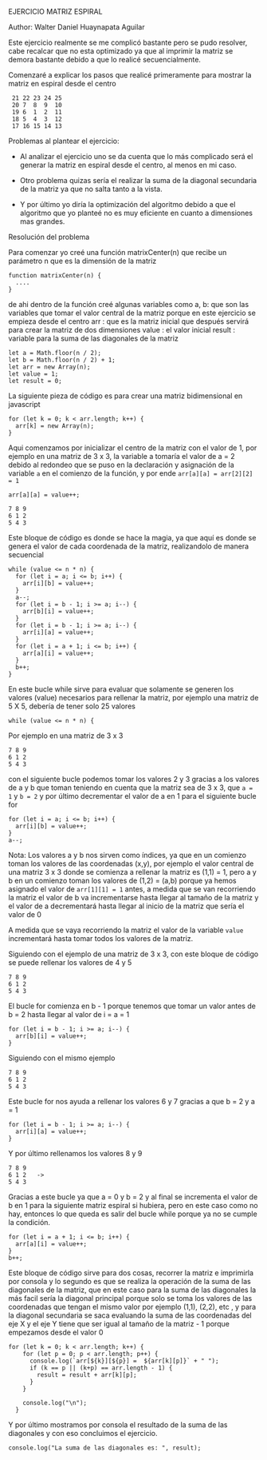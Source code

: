 EJERCICIO MATRIZ ESPIRAL

Author: Walter Daniel Huaynapata Aguilar


Este ejercicio realmente se me complicó bastante pero se pudo resolver,
cabe recalcar que no esta optimizado ya que al imprimir la matriz se demora bastante debido a que lo realicé secuencialmente.

Comenzaré a explicar los pasos que realicé primeramente para mostrar 
la matriz en espiral desde el centro

 ```
  21 22 23 24 25
  20 7  8  9  10
  19 6  1  2  11
  18 5  4  3  12
  17 16 15 14 13 
  ```

Problemas al plantear el ejercicio:

* Al analizar el ejercicio uno se da cuenta que lo más complicado será el generar la matriz en espiral desde el centro, al menos en mi caso.

* Otro problema quizas sería el realizar la suma de la diagonal secundaria de la matriz ya que no salta tanto a la vista.

* Y por último yo diría la optimización del algoritmo debido a que el algoritmo que yo planteé no es muy eficiente en cuanto a dimensiones mas grandes.

Resolución del problema

Para comenzar yo creé una función matrixCenter(n)
que recibe un parámetro n que es la dimensión de la matriz

```
function matrixCenter(n) {
  ....
}
```

de ahi dentro de la función creé algunas variables 
como 
a, b: que son las variables que tomar el valor central de la matriz porque en este ejercicio se empieza desde el centro
arr : que es la matriz inicial que después servirá para crear la matriz de dos dimensiones
value : el valor inicial 
result : variable para la suma de las diagonales de la matriz

```
let a = Math.floor(n / 2);
let b = Math.floor(n / 2) + 1;
let arr = new Array(n);
let value = 1;
let result = 0;
```

La siguiente pieza de código es para crear una matriz bidimensional en javascript

```
for (let k = 0; k < arr.length; k++) {
  arr[k] = new Array(n);
}
```

Aqui comenzamos por inicializar el centro de la matriz con el valor de 1, por ejemplo en una matriz de 3 x 3, la variable a tomaría el valor de a = 2 debido al redondeo que se puso en la declaración y asignación de la variable `a` en el comienzo de la función, y por ende `arr[a][a] = arr[2][2] = 1` 

```
arr[a][a] = value++;
```

```
7 8 9 
6 1 2
5 4 3
```

Este bloque de código es donde se hace la magia, ya que aquí es donde se genera el valor de cada coordenada de la matriz, realizandolo de manera secuencial
```
while (value <= n * n) {
  for (let i = a; i <= b; i++) {
    arr[i][b] = value++;
  }
  a--;
  for (let i = b - 1; i >= a; i--) {
    arr[b][i] = value++;
  }
  for (let i = b - 1; i >= a; i--) {
    arr[i][a] = value++;
  }
  for (let i = a + 1; i <= b; i++) {
    arr[a][i] = value++;
  }
  b++;
}
```
En este bucle while sirve para evaluar que solamente se generen los valores (value) necesarios para rellenar la matriz, por ejemplo una matriz de 5 X 5, debería de tener solo 25 valores

```
while (value <= n * n) {
```

Por ejemplo en una matriz de 3 x 3

```
7 8 9 
6 1 2
5 4 3
```
con el siguiente bucle podemos tomar los valores 2 y 3 gracias a los valores de a y b que toman teniendo en cuenta que la matriz sea de 3 x 3, que `a = 1` y `b = 2` y por último decrementar el valor de a en 1 para el siguiente bucle for  
```
for (let i = a; i <= b; i++) {
  arr[i][b] = value++;
}
a--;
```

Nota: Los valores a y b nos sirven como índices, ya que en un comienzo toman los valores de las coordenadas (x,y), por ejemplo el valor central de una matriz 3 x 3  donde se comienza a rellenar la matriz es (1,1) = 1, pero a y b en un comienzo toman los valores de (1,2) = (a,b) porque ya hemos asignado el valor de `arr[1][1] = 1` antes, a medida que se van recorriendo la matriz el valor de b va incrementarse hasta llegar al tamaño de la matriz y el valor de a decrementará hasta llegar al inicio de la matriz que sería el valor de 0 

A medida que se vaya recorriendo la matriz el valor de la variable ``` value ``` incrementará hasta tomar todos los valores de la matriz.

Siguiendo con el ejemplo de una matriz de 3 x 3, con este bloque de código se puede rellenar los valores 
de 4 y 5
```
7 8 9 
6 1 2
5 4 3
```
El bucle for comienza en b - 1 porque tenemos que tomar un valor antes de b = 2 hasta llegar al valor de i = a = 1
```
for (let i = b - 1; i >= a; i--) {
  arr[b][i] = value++;
}
```
Siguiendo con el mismo ejemplo

```
7 8 9 
6 1 2
5 4 3
```
Este bucle for nos ayuda a rellenar los valores 6 y 7 gracias a que b = 2 y a = 1
```
for (let i = b - 1; i >= a; i--) {
  arr[i][a] = value++;
}
```

Y por último rellenamos los valores 8 y 9

```
7 8 9 
6 1 2   ->  
5 4 3
```
Gracias a este bucle ya que a = 0 y b = 2 y al final se incrementa el valor de b en 1 para la siguiente matriz espiral si hubiera, pero en este caso como no hay, entonces lo que queda es salir del bucle while porque ya no se cumple la condición.
```
for (let i = a + 1; i <= b; i++) {
  arr[a][i] = value++;
}
b++;
```

Este bloque de código sirve para dos cosas, recorrer la matriz e imprimirla por consola y lo segundo es que se realiza la operación de la suma de las diagonales de la matriz, que en este caso para la suma de las diagonales la más facil sería la diagonal principal porque solo se toma los valores de las coordenadas que tengan el mismo valor por ejemplo (1,1), (2,2), etc , y para la diagonal secundaria se saca evaluando la suma de las coordenadas del eje X y el eje Y tiene que ser igual al tamaño de la matriz - 1 porque empezamos desde el valor 0
```
for (let k = 0; k < arr.length; k++) {
    for (let p = 0; p < arr.length; p++) {
      console.log(`arr[${k}][${p}] =  ${arr[k][p]}` + " ");
      if (k == p || (k+p) == arr.length - 1) {
        result = result + arr[k][p];
      }
    }

    console.log("\n");
  }
```

Y por último mostramos por consola el resultado de la suma de las diagonales y con eso concluimos el ejercicio.

```
console.log("La suma de las diagonales es: ", result);
```